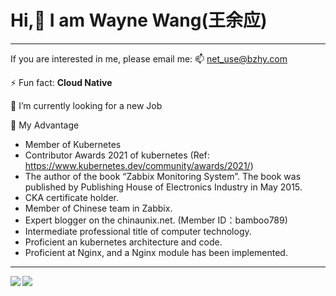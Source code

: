 # Hi,👋 I am  Wayne Wang(王余应)

---
If you are interested in me, please email me:  📫 net_use@bzhy.com

⚡ Fun fact: **Cloud Native**

🔭 I’m currently looking for a new Job

🌱 My Advantage
- Member of Kubernetes
- Contributor Awards 2021 of kubernetes (Ref: https://www.kubernetes.dev/community/awards/2021/)
- The author of the book “Zabbix Monitoring System”. The book was published by Publishing House of Electronics Industry in May 2015.
- CKA certificate holder.
- Member of Chinese team in Zabbix.
- Expert blogger on the chinaunix.net. (Member ID：bamboo789)
- Intermediate professional title of computer technology.
- Proficient an kubernetes architecture and code.
- Proficient at Nginx, and a Nginx module has been implemented.

---

 <a href="mailto:net_use@bzhy.com"> </a>
<img align="left" src="https://github-readme-stats.vercel.app/api?username=wangyysde&show_icons=true" />
<img src="https://github-readme-stats.vercel.app/api/top-langs/?username=wangyysde&hide=html,ruby" />
